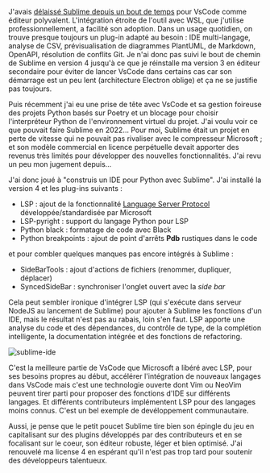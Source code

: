 <!-- title: Sublime IDE pour Python -->
<!-- category: Développement -->

J'avais [délaissé Sublime depuis un bout de temps](https://blogduyax.madyanne.fr/2017/sublime-text-vs-atom/) pour VsCode comme éditeur polyvalent. L'intégration étroite de l'outil avec WSL, que j'utilise professionnellement, a facilité son adoption. Dans un usage quotidien, on trouve presque toujours un plug-in adapté au besoin : IDE multi-langage, analyse de CSV, prévisualisation de diagrammes PlantUML, de Markdown, OpenAPI, résolution de conflits Git. Je n'ai donc pas suivi le bout de chemin de Sublime en version 4 jusqu'à ce que je réinstalle ma version 3 en éditeur secondaire pour éviter de lancer VsCode dans certains cas car son démarrage est un peu lent (architecture Electron oblige) et ça ne se justifie pas toujours. 

Puis récemment j'ai eu une prise de tête avec VsCode et sa gestion foireuse des projets Python basés sur Poetry et un blocage pour choisir l'interpréteur Python de l'environnement virtuel du projet. J'ai voulu voir ce que pouvait faire Sublime en 2022... Pour moi, Sublime était un projet en perte de vitesse qui ne pouvait pas rivaliser avec le compresseur Microsoft ; et son modèle commercial en licence perpétuelle devait apporter des revenus très limités pour développer des nouvelles fonctionnalités. J'ai revu un peu mon jugement depuis...

J'ai donc joué à "construis un IDE pour Python avec Sublime". J'ai installé la version 4 et les plug-ins suivants : 
- LSP : ajout de la fonctionnalité [Language Server Protocol](https://microsoft.github.io/language-server-protocol/) développée/standardisée par Microsoft
- LSP-pyright : support du langage Python pour LSP 
- Python black : formatage de code avec Black
- Python breakpoints : ajout de point d'arrêts **Pdb** rustiques dans le code 

et pour combler quelques manques pas encore intégrés à Sublime :
- SideBarTools : ajout d'actions de fichiers (renommer, dupliquer, déplacer)
- SyncedSideBar : synchroniser l'onglet ouvert avec la *side bar*

Cela peut sembler ironique d'intégrer LSP (qui s'exécute dans serveur NodeJS au lancement de Sublime) pour ajouter à Sublime les fonctions d'un IDE, mais le résultat n'est pas au rabais, loin s'en faut. LSP apporte une analyse du code et des dépendances, du contrôle de type, de la complétion intelligente, la documentation intégrée et des fonctions de refactoring. 

![sublime-ide](/images/2022/sublime.png)

C'est la meilleure partie de VsCode que Microsoft a libéré avec LSP, pour ses besoins propres au début, accélérer l'intégration de nouveaux langages dans VsCode mais c'est une technologie ouverte dont Vim ou NeoVim peuvent tirer parti pour proposer des fonctions d'IDE sur différents langages. Et différents contributeurs implémentent LSP pour des langages moins connus. C'est un bel exemple de devéloppement communautaire. 

Aussi, je pense que le petit poucet Sublime tire bien son épingle du jeu en capitalisant sur des plugins développés par des contributeurs et en se focalisant sur le coeur, son éditeur robuste, léger et bien optimisé. J'ai renouvelé ma license 4 en espérant qu'il n'est pas trop tard pour soutenir des développeurs talentueux.

